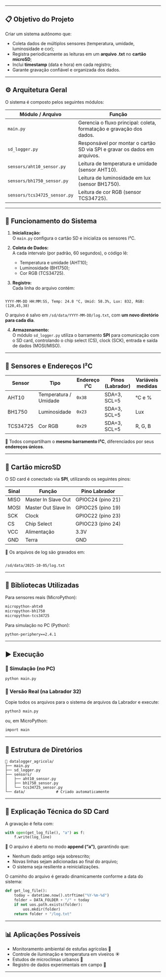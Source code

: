 
---

## 📋 Objetivo do Projeto

Criar um sistema autônomo que:
- Coleta dados de múltiplos sensores (temperatura, umidade, luminosidade e cor);
- Registra periodicamente as leituras em um **arquivo .txt** no **cartão microSD**;
- Inclui **timestamp** (data e hora) em cada registro;
- Garante gravação confiável e organizada dos dados.

---

## ⚙️ Arquitetura Geral

O sistema é composto pelos seguintes módulos:

| Módulo / Arquivo | Função |
|------------------|--------|
| `main.py` | Gerencia o fluxo principal: coleta, formatação e gravação dos dados. |
| `sd_logger.py` | Responsável por montar o cartão SD via SPI e gravar os dados em arquivos. |
| `sensors/aht10_sensor.py` | Leitura de temperatura e umidade (sensor AHT10). |
| `sensors/bh1750_sensor.py` | Leitura de luminosidade em lux (sensor BH1750). |
| `sensors/tcs34725_sensor.py` | Leitura de cor RGB (sensor TCS34725). |

---

## 🧠 Funcionamento do Sistema

1. **Inicialização:**  
   O `main.py` configura o cartão SD e inicializa os sensores I²C.

2. **Coleta de Dados:**  
   A cada intervalo (por padrão, 60 segundos), o código lê:
   - Temperatura e umidade (AHT10);
   - Luminosidade (BH1750);
   - Cor RGB (TCS34725).

3. **Registro:**  
   Cada linha do arquivo contém:
```

YYYY-MM-DD HH:MM:SS, Temp: 24.8 °C, Umid: 58.3%, Lux: 832, RGB: (120,45,38)

```
O arquivo é salvo em `/sd/data/YYYY-MM-DD/log.txt`, com **um novo diretório para cada dia**.

4. **Armazenamento:**  
O módulo `sd_logger.py` utiliza o barramento **SPI** para comunicação com o SD card, controlando o chip select (CS), clock (SCK), entrada e saída de dados (MOSI/MISO).

---

## 📡 Sensores e Endereços I²C

| Sensor | Tipo | Endereço I²C | Pinos (Labrador) | Variáveis medidas |
|--------|------|---------------|------------------|-------------------|
| AHT10 | Temperatura / Umidade | `0x38` | SDA=3, SCL=5 | °C e % |
| BH1750 | Luminosidade | `0x23` | SDA=3, SCL=5 | Lux |
| TCS34725 | Cor RGB | `0x29` | SDA=3, SCL=5 | R, G, B |

🧩 Todos compartilham o **mesmo barramento I²C**, diferenciados por seus **endereços únicos**.

---

## 💾 Cartão microSD

O SD card é conectado via **SPI**, utilizando os seguintes pinos:

| Sinal | Função | Pino Labrador |
|--------|---------|---------------|
| MISO | Master In Slave Out | GPIOC24 (pino 21) |
| MOSI | Master Out Slave In | GPIOC25 (pino 19) |
| SCK | Clock | GPIOC22 (pino 23) |
| CS | Chip Select | GPIOC23 (pino 24) |
| VCC | Alimentação | 3.3V |
| GND | Terra | GND |

📁 Os arquivos de log são gravados em:
```

/sd/data/2025-10-05/log.txt

````

---

## 🧰 Bibliotecas Utilizadas

Para sensores reais (MicroPython):

```bash
micropython-ahtx0
micropython-bh1750
micropython-tcs34725
````

Para simulação no PC (Python):

```bash
python-periphery==2.4.1
```

---

## ▶️ Execução

### 🔹 Simulação (no PC)

```bash
python main.py
```

### 🔹 Versão Real (na Labrador 32)

Copie todos os arquivos para o sistema de arquivos da Labrador e execute:

```bash
python3 main.py
```

ou, em MicroPython:

```bash
import main
```

---

## 🧾 Estrutura de Diretórios

```
📂 datalogger_agricola/
├── main.py
├── sd_logger.py
├── sensors/
│   ├── aht10_sensor.py
│   ├── bh1750_sensor.py
│   └── tcs34725_sensor.py
└── data/              # Criado automaticamente
```

---

## 🧩 Explicação Técnica do SD Card

A gravação é feita com:

```python
with open(get_log_file(), "a") as f:
    f.write(log_line)
```

📍 O arquivo é aberto no modo **append (“a”)**, garantindo que:

* Nenhum dado antigo seja sobrescrito;
* Novas linhas sejam adicionadas ao final do arquivo;
* O sistema seja resiliente a reinicializações.

O caminho do arquivo é gerado dinamicamente conforme a data do sistema:

```python
def get_log_file():
    today = datetime.now().strftime("%Y-%m-%d")
    folder = DATA_FOLDER + "/" + today
    if not uos.path.exists(folder):
        uos.mkdir(folder)
    return folder + "/log.txt"
```

---

## 📊 Aplicações Possíveis

* Monitoramento ambiental de estufas agrícolas 🌱
* Controle de iluminação e temperatura em viveiros ☀️
* Estudos de microclimas urbanos 🌆
* Registro de dados experimentais em campo 🧪

---



